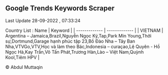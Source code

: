 

## Google Trends Keywords Scraper 
 
Last Update 28-09-2022 , 07:33:24

Country List :
 Name  | Keyword |
| ------------- | ------------- |
| VIETNAM | Argentina – Jamaica,Brazil,Nguyễn Ngọc Ký,Tap,Park Min Young,Thời sự,Dortmund,Garage hạnh phúc tập 23,Bồ Đào Nha – Tây Ban Nha,VTVGo,VTV,Học và làm theo Bác,Indonesia – curaçao,Lệ Quyên - Hồ Ngọc Hà,Kay Trần,Võ Tấn Phát,Trương Hàn,Lào – Việt Nam,Quỳnh Kool,Tiêm HPV |



© Abdul Muttaqin 
